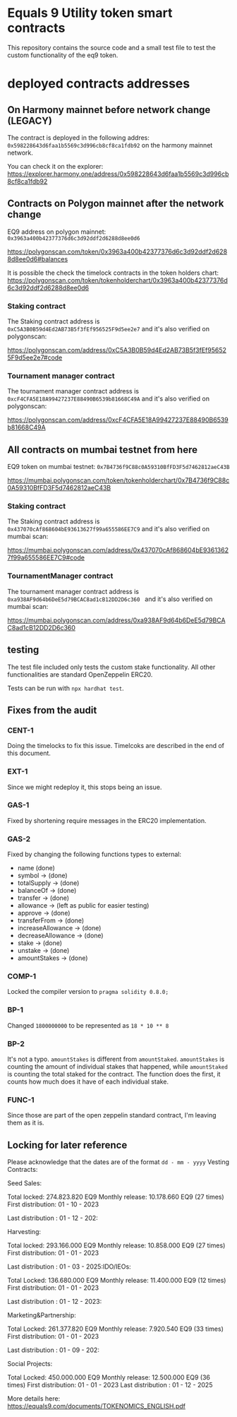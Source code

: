 # Equals 9 Utility token smart contracts

This repository contains the source code and a small test file to test the custom functionality of
the eq9 token.


# deployed contracts addresses

## On Harmony mainnet before network change (LEGACY)

The contract is deployed in the following addres: `0x598228643d6faa1b5569c3d996cb8cf8ca1fdb92`
on the harmony mainnet network.

You can check it on the explorer: https://explorer.harmony.one/address/0x598228643d6faa1b5569c3d996cb8cf8ca1fdb92


## Contracts on Polygon mainnet after the network change

EQ9 address on polygon mainnet: `0x3963a400b42377376d6c3d92ddf2d6288d8ee0d6`

https://polygonscan.com/token/0x3963a400b42377376d6c3d92ddf2d6288d8ee0d6#balances

It is possible the check the timelock contracts in the token holders chart:
https://polygonscan.com/token/tokenholderchart/0x3963a400b42377376d6c3d92ddf2d6288d8ee0d6


### Staking contract

The Staking contract address is `0xC5A3B0B59d4Ed2AB73B5f3fEf956525F9d5ee2e7` and it's also verified on polygonscan:

https://polygonscan.com/address/0xC5A3B0B59d4Ed2AB73B5f3fEf956525F9d5ee2e7#code


### Tournament manager contract

The tournament manager contract address is `0xcF4CFA5E18A99427237E88490B6539b81668C49A` and it's also verified on 
polygonscan:

https://polygonscan.com/address/0xcF4CFA5E18A99427237E88490B6539b81668C49A


## All contracts on mumbai testnet from here

EQ9 token on mumbai testnet: `0x7B4736f9C88c0A59310BfFD3F5d7462812aeC43B`


https://mumbai.polygonscan.com/token/tokenholderchart/0x7B4736f9C88c0A59310BfFD3F5d7462812aeC43B

### Staking contract

The Staking contract address is `0x437070cAf868604bE93613627f99a655586EE7C9` and it's also verified on mumbai scan:

https://mumbai.polygonscan.com/address/0x437070cAf868604bE93613627f99a655586EE7C9#code    


### TournamentManager contract

The tournament manager contract address is `0xa938AF9d64b6DeE5d79BCAC8ad1cB12DD2D6c360
` and it's also verified on 
mumbai scan:

https://mumbai.polygonscan.com/address/0xa938AF9d64b6DeE5d79BCAC8ad1cB12DD2D6c360




## testing

The test file included only tests the custom stake functionality. All other functionalities are standard OpenZeppelin ERC20. 

Tests can be run with `npx hardhat test`.


## Fixes from the audit

### CENT-1 

Doing the timelocks to fix this issue. Timelcoks are described in the end of this document.

### EXT-1

Since we might redeploy it, this stops being an issue.

### GAS-1

Fixed by shortening require messages in the ERC20 implementation.


### GAS-2 

Fixed by changing the following functions types to external:

- name (done)
- symbol -> (done)
- totalSupply -> (done)
- balanceOf -> (done)
- transfer -> (done)
- allowance -> (left as public for easier testing)
- approve -> (done)
- transferFrom -> (done)
- increaseAllowance -> (done)
- decreaseAllowance -> (done)
- stake -> (done)
- unstake -> (done)
- amountStakes -> (done)


### COMP-1

Locked the compiler version to `pragma solidity 0.8.0;`


### BP-1
Changed  `1800000000`  to be represented as  `18 * 10 ** 8`

### BP-2

It's not a typo. `amountStakes` is different from `amountStaked`. `amountStakes` is counting the amount of individual 
stakes that happened, while `amountStaked` is counting the total staked for the contract. The function does the first, it counts how much does it have of each individual stake.

### FUNC-1

Since those are part of the open zeppelin standard contract, I'm leaving them as it is.


## Locking for later reference

Please acknowledge that the dates are of the format `dd - mm - yyyy`
Vesting Contracts:


Seed Sales: 

Total locked: 274.823.820 EQ9
Monthly release: 10.178.660 EQ9
(27 times)
First distribution: 01 - 10 - 2023

Last distribution : 01 - 12 - 202:


Harvesting: 

Total locked: 293.166.000 EQ9
Monthly release: 10.858.000 EQ9
(27 times)
First distribution: 01 - 01 - 2023

Last distribution : 01 - 03 - 2025:IDO/IEOs: 




Total Locked: 136.680.000 EQ9
Monthly release: 11.400.000 EQ9
(12 times)
First distribution: 01 - 01 - 2023

Last distribution : 01 - 12 - 2023:


Marketing&Partnership: 

Total Locked: 261.377.820 EQ9
Monthly release:  7.920.540 EQ9
(33 times)
First distribution: 01 - 01 - 2023

Last distribution : 01 - 09 - 202:


Social Projects: 

Total Locked: 450.000.000 EQ9
Monthly release: 12.500.000 EQ9
(36 times)
First distribution: 01 - 01 - 2023
Last distribution : 01 - 12 - 2025



More details here: https://equals9.com/documents/TOKENOMICS_ENGLISH.pdf


